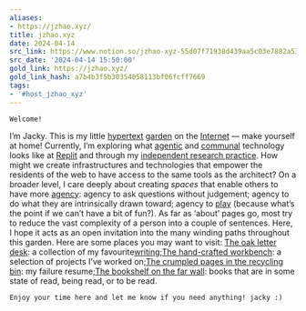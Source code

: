 ```yaml
---
aliases:
- https://jzhao.xyz/
title: jzhao.xyz
date: 2024-04-14
src_link: https://www.notion.so/jzhao-xyz-55d07f71938d439aa5c03e7882a53904
src_date: '2024-04-14 15:50:00'
gold_link: https://jzhao.xyz/
gold_link_hash: a7b4b3f5b30354058113bf06fcff7669
tags:
- '#host_jzhao_xyz'
---
```



```
Welcome!
```

I’m Jacky. This is my little [hypertext](./thoughts/hypertext) [garden](./posts/networked-thought) on the [Internet](./thoughts/Internet) — make yourself at home!
Currently, I’m exploring what [agentic](./thoughts/agency) and [communal](./posts/agentic-computing) technology looks like at [Replit](https://replit.com/) and through my [independent research practice](./tags/rhizome). How might we create infrastructures and technologies that empower the residents of the web to have access to the same tools as the architect?
On a broader level, I care deeply about creating *spaces* that enable others to have more [agency](./thoughts/agency): agency to ask questions without judgement; agency to do what they are intrinsically drawn toward; agency to [play](./thoughts/play) (because what’s the point if we can’t have a bit of fun?).
As far as ‘about’ pages go, most try to reduce the vast complexity of a person into a couple of sentences. Here, I hope it acts as an open invitation into the many winding paths throughout this garden.
Here are some places you may want to visit:
[The oak letter desk](./posts/): a collection of my favourite[writing](./thoughts/writing);[The hand-crafted workbench](./thoughts/Projects): a selection of projects I’ve worked on;[The crumpled pages in the recycling bin](./posts/a-failure-resume): my failure resume;[The bookshelf on the far wall](./books): books that are in some state of read, being read, or to be read.
```
Enjoy your time here and let me know if you need anything! jacky :)
```